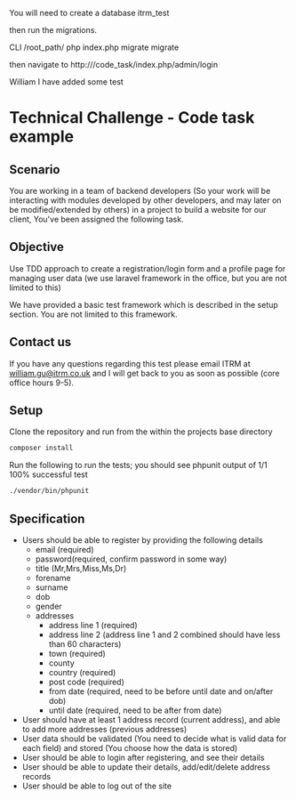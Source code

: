 You will need to create a database 
itrm_test 

then run the migrations. 

CLI
/root_path/ php index.php migrate migrate

then navigate to http://<host>/code_task/index.php/admin/login

William I have added some test 



# Technical Challenge - Code task example

## Scenario
You are working in a team of backend developers (So your work will be interacting with modules developed by other developers, 
and may later on be modified/extended by others) in a project to build a website for our client, You've been assigned the following task.

## Objective
Use TDD approach to create a registration/login form and a profile page for managing user data (we use laravel framework in the office, but you are not limited to this)

We have provided a basic test framework which is described in the setup section. You are not limited to this framework.

## Contact us
If you have any questions regarding this test please email ITRM at [william.gu@itrm.co.uk](william.gu@itrm.co.uk) and I will get back to you as soon as possible (core office hours 9-5).

## Setup
Clone the repository and run from the within the projects base directory
```bash
composer install
```

Run the following to run the tests; you should see phpunit output of 1/1 100% successful test
```bash
./vendor/bin/phpunit
```
## Specification

* Users should be able to register by providing the following details
    * email (required)
    * password(required, confirm password in some way)
    * title (Mr,Mrs,Miss,Ms,Dr)
    * forename
    * surname
    * dob
    * gender
    * addresses
        * address line 1 (required)
        * address line 2 (address line 1 and 2 combined should have less than 60 characters)
        * town (required)
        * county
        * country (required)
        * post code (required)
        * from date (required, need to be before until date and on/after dob)
        * until date (required, need to be after from date)
* User should have at least 1 address record (current address), and able to add more addresses (previous addresses)
* User data should be validated (You need to decide what is valid data for each field) and stored (You choose how the data is stored)
* User should be able to login after registering, and see their details
* User should be able to update their details, add/edit/delete address records
* User should be able to log out of the site
